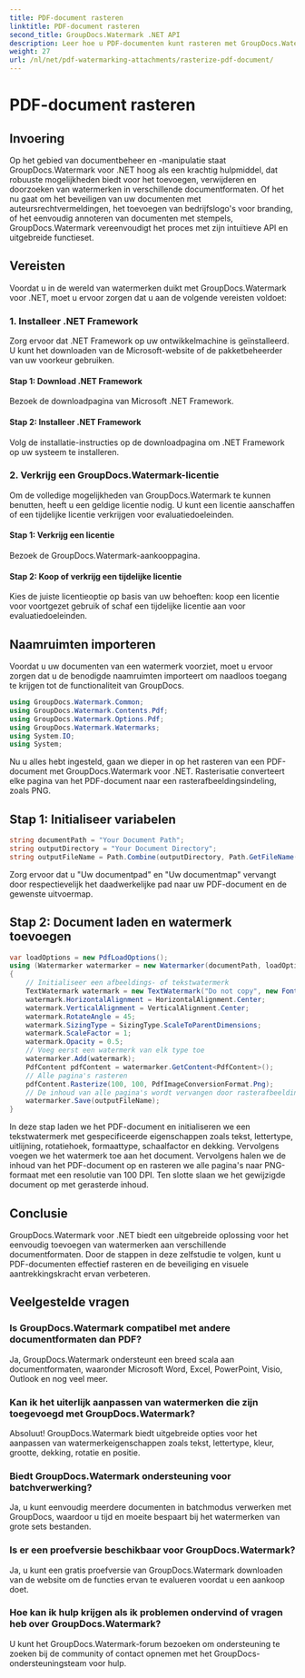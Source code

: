 ```yaml
---
title: PDF-document rasteren
linktitle: PDF-document rasteren
second_title: GroupDocs.Watermark .NET API
description: Leer hoe u PDF-documenten kunt rasteren met GroupDocs.Watermark voor .NET. Verbeter moeiteloos de documentbeveiliging en visuele aantrekkingskracht.
weight: 27
url: /nl/net/pdf-watermarking-attachments/rasterize-pdf-document/
---
```


# PDF-document rasteren

## Invoering
Op het gebied van documentbeheer en -manipulatie staat GroupDocs.Watermark voor .NET hoog als een krachtig hulpmiddel, dat robuuste mogelijkheden biedt voor het toevoegen, verwijderen en doorzoeken van watermerken in verschillende documentformaten. Of het nu gaat om het beveiligen van uw documenten met auteursrechtvermeldingen, het toevoegen van bedrijfslogo's voor branding, of het eenvoudig annoteren van documenten met stempels, GroupDocs.Watermark vereenvoudigt het proces met zijn intuïtieve API en uitgebreide functieset.
## Vereisten
Voordat u in de wereld van watermerken duikt met GroupDocs.Watermark voor .NET, moet u ervoor zorgen dat u aan de volgende vereisten voldoet:
### 1. Installeer .NET Framework
Zorg ervoor dat .NET Framework op uw ontwikkelmachine is geïnstalleerd. U kunt het downloaden van de Microsoft-website of de pakketbeheerder van uw voorkeur gebruiken.
#### Stap 1: Download .NET Framework
Bezoek de downloadpagina van Microsoft .NET Framework.
#### Stap 2: Installeer .NET Framework
Volg de installatie-instructies op de downloadpagina om .NET Framework op uw systeem te installeren.
### 2. Verkrijg een GroupDocs.Watermark-licentie
Om de volledige mogelijkheden van GroupDocs.Watermark te kunnen benutten, heeft u een geldige licentie nodig. U kunt een licentie aanschaffen of een tijdelijke licentie verkrijgen voor evaluatiedoeleinden.
#### Stap 1: Verkrijg een licentie
Bezoek de GroupDocs.Watermark-aankooppagina.
#### Stap 2: Koop of verkrijg een tijdelijke licentie
Kies de juiste licentieoptie op basis van uw behoeften: koop een licentie voor voortgezet gebruik of schaf een tijdelijke licentie aan voor evaluatiedoeleinden.

## Naamruimten importeren
Voordat u uw documenten van een watermerk voorziet, moet u ervoor zorgen dat u de benodigde naamruimten importeert om naadloos toegang te krijgen tot de functionaliteit van GroupDocs.
```csharp
using GroupDocs.Watermark.Common;
using GroupDocs.Watermark.Contents.Pdf;
using GroupDocs.Watermark.Options.Pdf;
using GroupDocs.Watermark.Watermarks;
using System.IO;
using System;
```

Nu u alles hebt ingesteld, gaan we dieper in op het rasteren van een PDF-document met GroupDocs.Watermark voor .NET. Rasterisatie converteert elke pagina van het PDF-document naar een rasterafbeeldingsindeling, zoals PNG.
## Stap 1: Initialiseer variabelen
```csharp
string documentPath = "Your Document Path";
string outputDirectory = "Your Document Directory";
string outputFileName = Path.Combine(outputDirectory, Path.GetFileName(documentPath));
```
Zorg ervoor dat u "Uw documentpad" en "Uw documentmap" vervangt door respectievelijk het daadwerkelijke pad naar uw PDF-document en de gewenste uitvoermap.
## Stap 2: Document laden en watermerk toevoegen
```csharp
var loadOptions = new PdfLoadOptions();
using (Watermarker watermarker = new Watermarker(documentPath, loadOptions))
{
    // Initialiseer een afbeeldings- of tekstwatermerk
    TextWatermark watermark = new TextWatermark("Do not copy", new Font("Arial", 8));
    watermark.HorizontalAlignment = HorizontalAlignment.Center;
    watermark.VerticalAlignment = VerticalAlignment.Center;
    watermark.RotateAngle = 45;
    watermark.SizingType = SizingType.ScaleToParentDimensions;
    watermark.ScaleFactor = 1;
    watermark.Opacity = 0.5;
    // Voeg eerst een watermerk van elk type toe
    watermarker.Add(watermark);
    PdfContent pdfContent = watermarker.GetContent<PdfContent>();
    // Alle pagina's rasteren
    pdfContent.Rasterize(100, 100, PdfImageConversionFormat.Png);
    // De inhoud van alle pagina's wordt vervangen door rasterafbeeldingen
    watermarker.Save(outputFileName);
}
```
In deze stap laden we het PDF-document en initialiseren we een tekstwatermerk met gespecificeerde eigenschappen zoals tekst, lettertype, uitlijning, rotatiehoek, formaattype, schaalfactor en dekking. Vervolgens voegen we het watermerk toe aan het document. Vervolgens halen we de inhoud van het PDF-document op en rasteren we alle pagina's naar PNG-formaat met een resolutie van 100 DPI. Ten slotte slaan we het gewijzigde document op met gerasterde inhoud.

## Conclusie
GroupDocs.Watermark voor .NET biedt een uitgebreide oplossing voor het eenvoudig toevoegen van watermerken aan verschillende documentformaten. Door de stappen in deze zelfstudie te volgen, kunt u PDF-documenten effectief rasteren en de beveiliging en visuele aantrekkingskracht ervan verbeteren.
## Veelgestelde vragen
### Is GroupDocs.Watermark compatibel met andere documentformaten dan PDF?
Ja, GroupDocs.Watermark ondersteunt een breed scala aan documentformaten, waaronder Microsoft Word, Excel, PowerPoint, Visio, Outlook en nog veel meer.
### Kan ik het uiterlijk aanpassen van watermerken die zijn toegevoegd met GroupDocs.Watermark?
Absoluut! GroupDocs.Watermark biedt uitgebreide opties voor het aanpassen van watermerkeigenschappen zoals tekst, lettertype, kleur, grootte, dekking, rotatie en positie.
### Biedt GroupDocs.Watermark ondersteuning voor batchverwerking?
Ja, u kunt eenvoudig meerdere documenten in batchmodus verwerken met GroupDocs, waardoor u tijd en moeite bespaart bij het watermerken van grote sets bestanden.
### Is er een proefversie beschikbaar voor GroupDocs.Watermark?
Ja, u kunt een gratis proefversie van GroupDocs.Watermark downloaden van de website om de functies ervan te evalueren voordat u een aankoop doet.
### Hoe kan ik hulp krijgen als ik problemen ondervind of vragen heb over GroupDocs.Watermark?
U kunt het GroupDocs.Watermark-forum bezoeken om ondersteuning te zoeken bij de community of contact opnemen met het GroupDocs-ondersteuningsteam voor hulp.